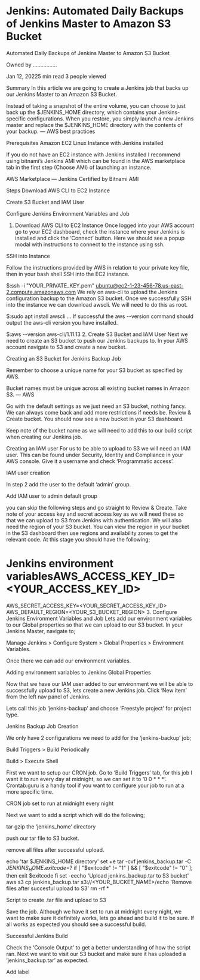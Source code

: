 # Jenkins: Automated Daily Backups of Jenkins Master to Amazon S3 Bucket

Automated Daily Backups of Jenkins Master to Amazon S3 Bucket


Owned by ................

Jan 12, 20225 min read
3 people viewed
 


Summary
In this article we are going to create a Jenkins job that backs up our Jenkins Master to an Amazon S3 Bucket.

Instead of taking a snapshot of the entire volume, you can choose to just back up the $JENKINS_HOME directory, which contains your Jenkins-specific configurations. When you restore, you simply launch a new Jenkins master and replace the $JENKINS_HOME directory with the contents of your backup. — AWS best practices

Prerequisites
Amazon EC2 Linux Instance with Jenkins installed

If you do not have an EC2 instance with Jenkins installed I recommend using bitnami’s Jenkins AMI which can be found in the AWS marketplace tab in the first step (Choose AMI) of launching an instance.


AWS Marketplace — Jenkins Certified by Bitnami AMI

Steps
Download AWS CLI to EC2 Instance

Create S3 Bucket and IAM User

Configure Jenkins Environment Variables and Job

1. Download AWS CLI to EC2 Instance
Once logged into your AWS account go to your EC2 dashboard, check the instance where your Jenkins is installed and click the ‘Connect’ button. Here we should see a popup modal with instructions to connect to the instance using ssh.


SSH into Instance

Follow the instructions provided by AWS in relation to your private key file, then in your bash shell SSH into the EC2 instance.


$:ssh -i "YOUR_PRIVATE_KEY.pem" ubuntu@ec2-1-23-456-78.us-east-2.compute.amazonaws.com
We rely on aws-cli to upload the Jenkins configuration backup to the Amazon S3 bucket. Once we successfully SSH into the instance we can download awscli. We will need to do this as root.


$:sudo apt install awscli
...
If successful the aws --version command should output the aws-cli version you have installed.


$:aws --version
aws-cli/1.11.13
2. Create S3 Bucket and IAM User
Next we need to create an S3 bucket to push our Jenkins backups to. In your AWS account navigate to S3 and create a new bucket.


Creating an S3 Bucket for Jenkins Backup Job

Remember to choose a unique name for your S3 bucket as specified by AWS.

Bucket names must be unique across all existing bucket names in Amazon S3. — AWS

Go with the default settings as we just need an S3 bucket, nothing fancy. We can always come back and add more restrictions if needs be. Review & Create bucket. You should now see a new bucket in your S3 dashboard.


Keep note of the bucket name as we will need to add this to our build script when creating our Jenkins job.

Creating an IAM user
For us to be able to upload to S3 we will need an IAM user. This can be found under Security, Identity and Compliance in your AWS console. Give it a username and check ‘Programmatic access’.


IAM user creation

In step 2 add the user to the default ‘admin’ group.


Add IAM user to admin default group

you can skip the following steps and go straight to Review & Create. Take note of your access key and secret access key as we will need these so that we can upload to S3 from Jenkins with authentication. We will also need the region of your S3 bucket. You can view the region in your bucket in the S3 dashboard then use regions and availability zones to get the relevant code. At this stage you should have the following;


# Jenkins environment variablesAWS_ACCESS_KEY_ID=<YOUR_ACCESS_KEY_ID>
AWS_SECRET_ACCESS_KEY=<YOUR_SECRET_ACCESS_KEY_ID>
AWS_DEFAULT_REGION=<YOUR_S3_BUCKET_REGION>
3. Configure Jenkins Environment Variables and Job
Lets add our environment variables to our Global properties so that we can upload to our S3 bucket. In your Jenkins Master, navigate to;

Manage Jenkins > Configure System > Global Properties > Environment Variables.

Once there we can add our environment variables.


Adding environment variables to Jenkins Global Properties

Now that we have our IAM user added to our environment we will be able to successfully upload to S3, lets create a new Jenkins job. Click ‘New item’ from the left nav panel of Jenkins.

Lets call this job ‘jenkins-backup’ and choose ‘Freestyle project’ for project type.


Jenkins Backup Job Creation

We only have 2 configurations we need to add for the ‘jenkins-backup’ job;

Build Triggers > Build Periodically

Build > Execute Shell

First we want to setup our CRON job. Go to ‘Build Triggers’ tab, for this job I want it to run every day at midnight, so we can set it to ‘0 0 * * *’. Crontab.guru is a handy tool if you want to configure your job to run at a more specific time.


CRON job set to run at midnight every night

Next we want to add a script which will do the following;

tar gzip the ‘jenkins_home’ directory

push our tar file to S3 bucket.

remove all files after successful upload.


echo 'tar $JENKINS_HOME directory'
set +e 
tar -cvf jenkins_backup.tar -C $JENKINS_HOME .
exitcode=$?
if [ "$exitcode" != "1" ] && [ "$exitcode" != "0" ]; then
exit $exitcode
fi
set -eecho 'Upload jenkins_backup.tar to S3 bucket'
aws s3 cp jenkins_backup.tar s3://<YOUR_BUCKET_NAME>/echo 'Remove files after succesful upload to S3'
rm -rf *

Script to create .tar file and upload to S3

Save the job. Although we have it set to run at midnight every night, we want to make sure it definitely works, lets go ahead and build it to be sure. If all works as expected you should see a successful build.


Successful Jenkins Build

Check the ‘Console Output’ to get a better understanding of how the script ran. Next we want to visit our S3 bucket and make sure it has uploaded a ’jenkins_backup.tar’ as expected.


Add label

